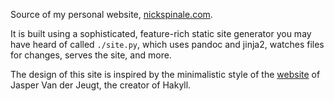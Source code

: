 Source of my personal website, [nickspinale.com](https://nickspinale.com).

It is built using a sophisticated, feature-rich static site generator you may have heard of called `./site.py`, which uses pandoc and jinja2, watches files for changes, serves the site, and more.

The design of this site is inspired by the minimalistic style of the [website](https://jaspervdj.be) of Jasper Van der Jeugt, the creator of Hakyll.
